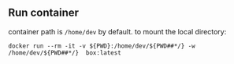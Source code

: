
## Run container

container path is `/home/dev` by default. to mount the local directory:

    docker run --rm -it -v ${PWD}:/home/dev/${PWD##*/} -w /home/dev/${PWD##*/}  box:latest

